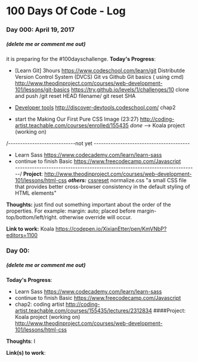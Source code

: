 # 100 Days Of Code - Log


### Day 000: April 19, 2017 
##### (delete me or comment me out)
it is preparing for the #100dayschallenge.
**Today's Progress**: 
- [Learn Git] 3hours
https://www.codeschool.com/learn/git
Distributde Version Control System (DVCS)
Git vs Github
Git basics ( using cmd) 
  http://www.theodinproject.com/courses/web-development-101/lessons/git-basics
  https://try.github.io/levels/1/challenges/10
clone and push /git reset HEAD filename/ git reset SHA

- [Developer tools](http://www.theodinproject.com/courses/web-development-101/lessons/developer-tools?ref=lnav)
http://discover-devtools.codeschool.com/ chap2

- start the  Making Our First Pure CSS Image (23:27) http://coding-artist.teachable.com/courses/enrolled/155435 *done*
--> Koala project (working on)


/----------------------------not yet ----------------------------------------
- Learn Sass https://www.codecademy.com/learn/learn-sass  
- continue to finish Basic https://www.freecodecamp.com/Javascript  
----------------------------------------------------------------------------/
**Project**: http://www.theodinproject.com/courses/web-development-101/lessons/html-css
***others:***
[cssreset](https:cssreset.com)
normalize.css "a small CSS file that provides better cross-browser consistency in the default styling of HTML elements"



**Thoughts:** 
just find out something important about the order of the properties. For example: margin: auto; placed before margin-top/bottom/left/right. otherwise override will occur.


**Link to work:** Koala https://codepen.io/XixianEtter/pen/KmVNbP?editors=1100


### Day 00: 
##### (delete me or comment me out)

**Today's Progress**: 

- Learn Sass https://www.codecademy.com/learn/learn-sass  
- continue to finish Basic https://www.freecodecamp.com/Javascript
- chap2: coding artist http://coding-artist.teachable.com/courses/155435/lectures/2312834
####Project:
Koala project (working on)
http://www.theodinproject.com/courses/web-development-101/lessons/html-css

**Thoughts**: I

**Link(s) to work**: 


<!-- EXAMPLE 
### Day 0: February 30, 2016 (Example 1)
##### (delete me or comment me out)

**Today's Progress**: Fixed CSS, worked on canvas functionality for the app.

**Thoughts:** I really struggled with CSS, but, overall, I feel like I am slowly getting better at it. Canvas is still new for me, but I managed to figure out some basic functionality.

**Link to work:** [Calculator App](http://www.example.com)

### Day 0: February 30, 2016 (Example 2)
##### (delete me or comment me out)

**Today's Progress**: Fixed CSS, worked on canvas functionality for the app.

**Thoughts**: I really struggled with CSS, but, overall, I feel like I am slowly getting better at it. Canvas is still new for me, but I managed to figure out some basic functionality.

**Link(s) to work**: [Calculator App](http://www.example.com)


### Day 1: June 27, Monday

**Today's Progress**: I've gone through many exercises on FreeCodeCamp.

**Thoughts** I've recently started coding, and it's a great feeling when I finally solve an algorithm challenge after a lot of attempts and hours spent.

**Link(s) to work**
1. [Find the Longest Word in a String](https://www.freecodecamp.com/challenges/find-the-longest-word-in-a-string)
2. [Title Case a Sentence](https://www.freecodecamp.com/challenges/title-case-a-sentence)
-->
